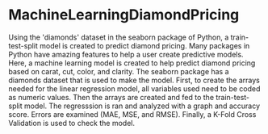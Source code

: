 # MachineLearningDiamondPricing
Using the 'diamonds' dataset in the seaborn package of Python, a train-test-split model is created to predict diamond pricing.
Many packages in Python have amazing features to help a user create predictive models.
Here, a machine learning model is created to help predict diamond pricing based on carat, cut, color, and clarity.
The seaborn package has a diamonds dataset that is used to make the model.
First, to create the arrays needed for the linear regression model, all variables used need to be coded as numeric values.
Then the arrays are created and fed to the train-test-split model.
The regresssion is ran and analyzed with a graph and accuracy score.
Errors are examined (MAE, MSE, and RMSE).
Finally, a K-Fold Cross Validation is used to check the model.
